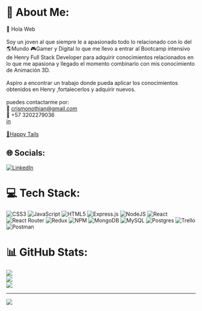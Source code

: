 # 💫 About Me:
👋 Hola Web <br> <br>Soy un joven al que siempre le a apasionado todo lo relacionado con lo del 🌎Mundo 🎮Gamer y Digital  lo que me llevo a entrar al Bootcamp intensivo  de Henry Full Stack Developer  para adquirir conocimientos  relacionados en lo que me apasiona y llegado el momento combinarlo con mis conocimiento de Animación  3D.<br><br>Aspiro a encontrar un trabajo donde pueda aplicar los conocimientos  obtenidos en Henry ,fortalecerlos y adquirir nuevos.<br><br>puedes contactarme por:<br>📧 crismonothian@gmail.com<br>📱 +57 3202279036<br><a href="https://www.linkedin.com/in/progdev-cristhian/">in</a><br><br><a href="https://happytails.vercel.app/">🐩Happy Tails</a><br>


## 🌐 Socials:
[![LinkedIn](https://img.shields.io/badge/LinkedIn-%230077B5.svg?logo=linkedin&logoColor=white)](https://linkedin.com/in/linkedin.com/in/progdev-cristhian) 

# 💻 Tech Stack:
![CSS3](https://img.shields.io/badge/css3-%231572B6.svg?style=for-the-badge&logo=css3&logoColor=white) ![JavaScript](https://img.shields.io/badge/javascript-%23323330.svg?style=for-the-badge&logo=javascript&logoColor=%23F7DF1E) ![HTML5](https://img.shields.io/badge/html5-%23E34F26.svg?style=for-the-badge&logo=html5&logoColor=white) ![Express.js](https://img.shields.io/badge/express.js-%23404d59.svg?style=for-the-badge&logo=express&logoColor=%2361DAFB) ![NodeJS](https://img.shields.io/badge/node.js-6DA55F?style=for-the-badge&logo=node.js&logoColor=white) ![React](https://img.shields.io/badge/react-%2320232a.svg?style=for-the-badge&logo=react&logoColor=%2361DAFB) ![React Router](https://img.shields.io/badge/React_Router-CA4245?style=for-the-badge&logo=react-router&logoColor=white) ![Redux](https://img.shields.io/badge/redux-%23593d88.svg?style=for-the-badge&logo=redux&logoColor=white) ![NPM](https://img.shields.io/badge/NPM-%23000000.svg?style=for-the-badge&logo=npm&logoColor=white) ![MongoDB](https://img.shields.io/badge/MongoDB-%234ea94b.svg?style=for-the-badge&logo=mongodb&logoColor=white) ![MySQL](https://img.shields.io/badge/mysql-%2300f.svg?style=for-the-badge&logo=mysql&logoColor=white) ![Postgres](https://img.shields.io/badge/postgres-%23316192.svg?style=for-the-badge&logo=postgresql&logoColor=white) ![Trello](https://img.shields.io/badge/Trello-%23026AA7.svg?style=for-the-badge&logo=Trello&logoColor=white) ![Postman](https://img.shields.io/badge/Postman-FF6C37?style=for-the-badge&logo=postman&logoColor=white)
# 📊 GitHub Stats:
![](https://github-readme-stats.vercel.app/api?username=SrCaronte&theme=dark&hide_border=false&include_all_commits=false&count_private=false)<br/>
![](https://github-readme-streak-stats.herokuapp.com/?user=SrCaronte&theme=dark&hide_border=false)<br/>
![](https://github-readme-stats.vercel.app/api/top-langs/?username=SrCaronte&theme=dark&hide_border=false&include_all_commits=false&count_private=false&layout=compact)

---
[![](https://visitcount.itsvg.in/api?id=SrCaronte&icon=0&color=0)](https://visitcount.itsvg.in)
